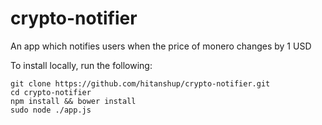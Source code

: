 # crypto-notifier
An app which notifies users when the price of monero changes by 1 USD

To install locally, run the following:

```
git clone https://github.com/hitanshup/crypto-notifier.git
cd crypto-notifier
npm install && bower install
sudo node ./app.js
```
